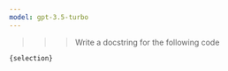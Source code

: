 ```yaml
---
model: gpt-3.5-turbo
---
```


>>> Write a docstring for the following code

```{language}
{selection}
```

